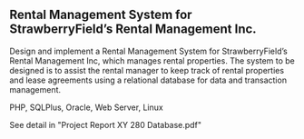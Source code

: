 ## Rental Management System for StrawberryField’s Rental Management Inc.  
  
Design and implement a Rental Management System for StrawberryField’s Rental Management Inc, which manages rental properties. The system to be designed is to assist the rental manager to keep track of rental properties and lease agreements using a relational database for data and transaction management.   
  
PHP, SQLPlus, Oracle, Web Server, Linux

See detail in "Project Report XY 280 Database.pdf"
